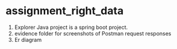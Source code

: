 # assignment_right_data
1. Explorer Java project is a spring boot project.
2. evidence folder for screenshots of Postman request responses
3. Er diagram  
